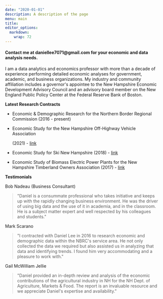 ```yaml
---
date: "2020-01-01"
description: A description of the page
menu: main
title: 
editor_options: 
  markdown: 
    wrap: 72
---
```


#### Contact me at daniellee7071\@gmail.com for your economic and data analysis needs.

I am a data analytics and economics professor with more than a decade of
experience performing detailed economic analyses for government,
academic, and business organizations. My industry and community
affiliation includes a governor's appointee to the New Hampshire
Economic Development Advisory Council and an advisory board member on
the New England Public Policy Center at the Federal Reserve Bank of
Boston.

**Latest Research Contracts**

-   Economic & Demographic Research for the Northern Border Regional
    Commission (2016 - present)

-   Economic Study for the New Hampshire Off-Highway Vehicle Association

    \(2021\) -
    [link](https://milantrailhuggersatvclub.wildapricot.org/resources/Documents/2020%20Economic%20Study.pdf)

-   Economic Study for Ski New Hampshire (2018) -
    [link](https://www.skinh.com/assets/documents/Economic-Contribution-Study-14-18-FINAL.pdf)

-   Economic Study of Biomass Electric Power Plants for the New
    Hampshire Timberland Owners Association (2017) -
    [link](https://nhtoa.org/files/docs/Economic%20Contribution%20of%20the%20Biomass%20Electrical%20Power%20Gen%20in%20NH%202016.pdf)

**Testimonials**

Bob Nadeau (Business Consultant)

> "Daniel is a consummate professional who takes
> initiative and keeps up with the rapidly changing business
> environment.
> He was the driver of using big data and the use of it in academia, and
> in the classroom. He is a subject matter expert and well respected by
> his colleagues and students."

Mark Scarano

> "I contracted with Daniel Lee in 2016 to research economic and
> demographic data within the NBRC's service area. He not only collected
> the data we required but also assisted us in analyzing that data and
> identifying trends. I found him very accommodating and a pleasure to
> work with."

Gail McWilliam Jellie

> "Daniel provided an in-depth review and analysis of the economic
> contributions of the agricultural industry in NH for the NH Dept. of
> Agriculture, Markets & Food. The report is an invaluable resource and
> we appreciate Daniel's expertise and availability."
